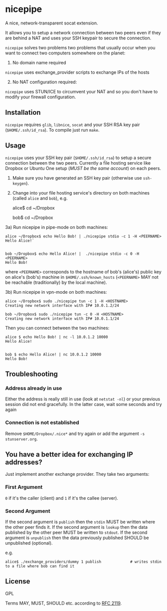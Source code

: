 nicepipe
========

A nice, network-transparent socat extension.

It allows you to setup a network connection between two peers even if they are behind a NAT and uses your SSH keypair to secure the connection.

`nicepipe` solves two problems two problems that usually occur when you want to connect two computers somewhere on the planet:


1) No domain name required

`nicepipe` uses exchange_provider scripts to exchange IPs of the hosts


2) No NAT configuration required:

`nicepipe` uses STUN/ICE to circumvent your NAT and so you don't have to modify your firewall configuration.


Installation
------------

`nicepipe` requires `glib`, `libnice`, `socat` and your SSH RSA key pair (`$HOME/.ssh/id_rsa`).
To compile just run `make`.


Usage
-----

`nicepipe` uses your SSH key pair (`$HOME/.ssh/id_rsa`) to setup a secure connection between the two peers.
Currently a file hosting service like Dropbox or Ubuntu One setup (*MUST be the same account*) on each peers.

1) Make sure you have generated an SSH key pair (otherwise use `ssh-keygen`).

2) Change into your file hosting service's directory on both machines (called `alice` and `bob`), e.g.

    alice$ cd ~/Dropbox


    bob$ cd ~/Dropbox


3a) Run nicepipe in pipe-mode on both machines:

    alice ~/Dropbox$ echo Hello Bob! | ./nicepipe stdio -c 1 -H <PEERNAME>
    Hello Alice!`
 

    bob ~/Dropbox$ echo Hello Alice! |  ./nicepipe stdio -c 0 -H <PEERNAME>
    Hello Bob!

where `<PEERNAME>` corresponds to the hostname of bob's (alice's) public key on alice's (bob's) machine in `$HOME/.ssh/known_hosts` (`<PEERNAME>` MAY not be reachable (traditionally) by the local machine).

3b) Run nicepipe in vpn-mode on both machines:
    
    alice ~/Dropbox$ sudo ./nicepipe tun -c 1 -H <HOSTNAME>
    Creating new network interface with IP# 10.0.1.2/24

    bob ~/Dropbox$ sudo ./nicepipe tun -c 0 -H <HOSTNAME>
    Creating new network interface with IP# 10.0.1.1/24

Then you can connect between the two machines:

    alice $ echo Hello Bob! | nc -l 10.0.1.2 10000
    Hello Alice!


    bob $ echo Hello Alice! | nc 10.0.1.2 10000
    Hello Bob!


Troubleshooting
---------------

### Address already in use

Either the address is really still in use (look at `netstat -nl`) or your previous session did not end gracefully. In the latter case, wait some seconds and try again

### Connection is not established
Remove `$HOME/Dropbox/.nice*` and try again or add the argument `-s stunserver.org`.



You have a better idea for exchanging IP addresses?
---------------------------------------------------

Just implement another exchange provider. They take two arguments:

### First Argument
`0` if it's the caller (client) and `1` if it's the callee (server).

### Second Argument
If the second argument is `publish` then the `stdin` MUST be written where the other peer finds it.
If the second argument is `lookup` then the data published by the other peer MUST be written to `stdout`.
If the second argument is `unpublish` then the data previously published SHOULD be unpublished (optional).

e.g.

    alice$ ./exchange_providers/dummy 1 publish             # writes stdin to a file where bob can find it


License
-------
GPL

Terms MAY, MUST, SHOULD etc. according to [RFC 2119](https://www.ietf.org/rfc/rfc2119.txt).